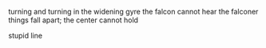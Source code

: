 turning and turning in the widening gyre
the falcon cannot hear the falconer
things fall apart; the center cannot hold

stupid line
